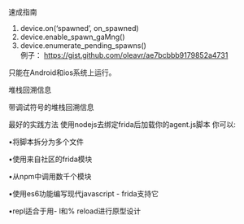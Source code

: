 
速成指南

1. device.on(‘spawned’,	on_spawned)	
2. device.enable_spawn_gaMng()	
3. device.enumerate_pending_spawns()	
例子：
https://gist.github.com/oleavr/ae7bcbbb9179852a4731

只能在Android和ios系统上运行。

堆栈回溯信息




带调试符号的堆栈回溯信息




最好的实践方法
使用nodejs去绑定frida后加载你的agent.js脚本
你可以:

•将脚本拆分为多个文件

•使用来自社区的frida模块

•从npm中调用数千个模块

•使用es6功能编写现代javascript - frida支持它

•repl适合于用- l和% reload进行原型设计
